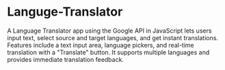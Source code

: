 # Languge-Translator
A Language Translator app using the Google API in JavaScript lets users input text, select source and target languages, and get instant translations. Features include a text input area, language pickers, and real-time translation with a "Translate" button. It supports multiple languages and provides immediate translation feedback.
